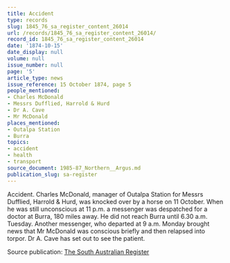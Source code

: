 ```yaml
---
title: Accident
type: records
slug: 1845_76_sa_register_content_26014
url: /records/1845_76_sa_register_content_26014/
record_id: 1845_76_sa_register_content_26014
date: '1874-10-15'
date_display: null
volume: null
issue_number: null
page: '5'
article_type: news
issue_reference: 15 October 1874, page 5
people_mentioned:
- Charles McDonald
- Messrs Dufflied, Harrold & Hurd
- Dr A. Cave
- Mr McDonald
places_mentioned:
- Outalpa Station
- Burra
topics:
- accident
- health
- transport
source_document: 1985-87_Northern__Argus.md
publication_slug: sa-register
---
```


Accident.  Charles McDonald, manager of Outalpa Station for Messrs Dufflied, Harrold & Hurd, was knocked over by a horse on 11 October.  When he was still unconscious at 11 p.m. a messenger was despatched for a doctor at Burra, 180 miles away.  He did not reach Burra until 6.30 a.m. Tuesday.  Another messenger, who departed at 9 a.m. Monday brought news that Mr McDonald was conscious briefly and then relapsed into torpor.  Dr A. Cave has set out to see the patient.

Source publication: [The South Australian Register](/publications/sa-register/)
